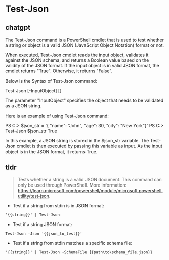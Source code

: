 # Test-Json 
## chatgpt 
The Test-Json command is a PowerShell cmdlet that is used to test whether a string or object is a valid JSON (JavaScript Object Notation) format or not. 

When executed, Test-Json cmdlet reads the input object, validates it against the JSON schema, and returns a Boolean value based on the validity of the JSON format. If the input object is in valid JSON format, the cmdlet returns "True". Otherwise, it returns "False".

Below is the Syntax of Test-Json command:

Test-Json [-InputObject] <Object> [<CommonParameters>]

The parameter "InputObject" specifies the object that needs to be validated as a JSON string. 

Here is an example of using Test-Json command:

PS C:\> $json_str = '{ "name": "John", "age": 30, "city": "New York"}'
PS C:\> Test-Json $json_str
True

In this example, a JSON string is stored in the $json_str variable. The Test-Json cmdlet is then executed by passing this variable as input. As the input object is in the JSON format, it returns True. 

## tldr 
 
> Tests whether a string is a valid JSON document.
> This command can only be used through PowerShell.
> More information: <https://learn.microsoft.com/powershell/module/microsoft.powershell.utility/test-json>.

- Test if a string from stdin is in JSON format:

`'{{string}}' | Test-Json`

- Test if a string JSON format:

`Test-Json -Json '{{json_to_test}}'`

- Test if a string from stdin matches a specific schema file:

`'{{string}}' | Test-Json -SchemaFile {{path\to\schema_file.json}}`
